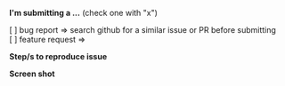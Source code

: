**I'm submitting a ...**  (check one with "x")

[ ] bug report => search github for a similar issue or PR before submitting             
[ ] feature request => 


**Step/s to reproduce issue**
<!-- Describe steps how to produce the bug produce. -->

**Screen shot**
<!-- added screen shot. -->

